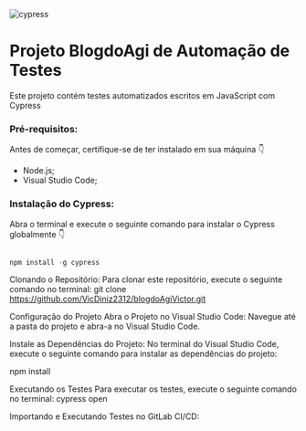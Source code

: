 ![cypress](https://github.com/VicDiniz2312/blogdoAgiVictor/assets/36644010/b3a93e74-c31d-4639-a80d-b44f68d7deae)

# **Projeto BlogdoAgi de Automação de Testes**

Este projeto contém testes automatizados escritos em JavaScript com Cypress

### **Pré-requisitos:**
Antes de começar, certifique-se de ter instalado em sua máquina 👇

- Node.js;
- Visual Studio Code;

### **Instalação do Cypress:**
Abra o terminal e execute o seguinte comando para instalar o Cypress globalmente 👇
```js  

npm install -g cypress

```

Clonando o Repositório:
Para clonar este repositório, execute o seguinte comando no terminal:
git clone https://github.com/VicDiniz2312/blogdoAgiVictor.git

Configuração do Projeto
Abra o Projeto no Visual Studio Code: Navegue até a pasta do projeto e abra-a no Visual Studio Code.

Instale as Dependências do Projeto: No terminal do Visual Studio Code, execute o seguinte comando para instalar as dependências do projeto:

npm install

Executando os Testes
Para executar os testes, execute o seguinte comando no terminal:
cypress open

Importando e Executando Testes no GitLab CI/CD:
